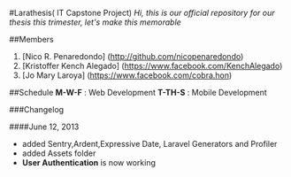 #Larathesis( IT Capstone Project)
*Hi, this is our official repository for our thesis this trimester, let's make this memorable*

##Members

1. [Nico R. Penaredondo] (http://github.com/nicopenaredondo)
2. [Kristoffer Kench Alegado] (https://www.facebook.com/KenchAlegado)
3. [Jo Mary Laroya] (https://www.facebook.com/cobra.hon)

##Schedule
**M-W-F** : Web Development 
**T-TH-S** : Mobile Development

###Changelog 

####June 12, 2013
- added Sentry,Ardent,Expressive Date, Laravel Generators and Profiler
- added Assets folder
- **User Authentication** is now working


